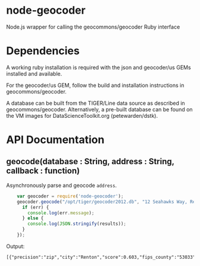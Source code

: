 node-geocoder
=============

Node.js wrapper for calling the geocommons/geocoder Ruby interface 

# Dependencies
A working ruby installation is required with the json and geocoder/us GEMs installed and available.

For the geocoder/us GEM, follow the build and installation instructions in geocommons/geocoder.

A database can be built from the TIGER/Line data source as described in geocommons/geocoder. Alternatively, a pre-built database can be found on the VM images for DataScienceToolkit.org (petewarden/dstk).

# API Documentation

## geocode(database : String, address : String, callback : function)

Asynchronously parse and geocode `address`.
```javascript
	var geocoder = require('node-geocoder');
	geocoder.geocode("/opt/tiger/geocoder2012.db", "12 Seahawks Way, Renton, WA, 98056", function(err, results) {
	  if (err) {
	    console.log(err.message);
	  } else {
	    console.log(JSON.stringify(results));
	  }
	});
```
Output:
	
	[{"precision":"zip","city":"Renton","score":0.603,"fips_county":"53033","lon":-122.186447,"zip":"98056","lat":47.514671,"state":"WA"}]
